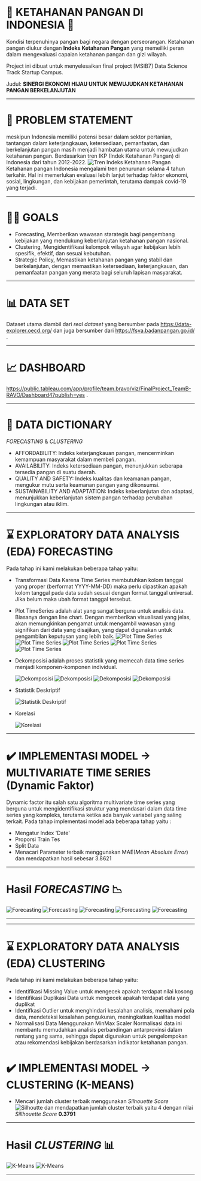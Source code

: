 # :rocket: KETAHANAN PANGAN DI INDONESIA :rocket:
Kondisi terpenuhinya pangan bagi negara dengan perseorangan. Ketahanan pangan diukur dengan **Indeks Ketahanan Pangan**
yang memeiliki peran dalam mengevaluasi capaian ketahanan pangan dan gizi wilayah.

Project ini dibuat untuk menyelesaikan final project [MSIB7] Data Science Track Startup Campus.

Judul: **SINERGI EKONOMI HIJAU UNTUK MEWUJUDKAN KETAHANAN PANGAN BERKELANJUTAN**

---
# :loudspeaker: PROBLEM STATEMENT
meskipun Indonesia memiliki potensi besar dalam sektor pertanian, tantangan dalam keterjangkauan, ketersediaan, pemanfaatan, dan berkelanjutan pangan masih menjadi hambatan utama untuk mewujudkan ketahanan pangan.
Berdasarkan tren IKP (Indek Ketahanan Pangan) di Indonesia dari tahun 2012-2022.
![Tren Indeks Ketahanan Pangan](https://raw.githubusercontent.com/MTOZZ/Indeks-Ketahanan-Pangan/main/Image/TrenIKP.png)
Ketahanan pangan Indonesia mengalami tren penurunan selama 4 tahun terkahir. Hal ini memerlukan evaluasi lebih lanjut
terhadap faktor ekonomi, sosial, lingkungan, dan kebijakan pemerintah, terutama dampak covid-19 yang terjadi.

---
# :man_shrugging: GOALS
- Forecasting,
  Memberikan wawasan starategis bagi pengembang kebijakan yang mendukung keberlanjutan ketahanan pangan nasional.
- Clustering,
  Mengidentifikasi kelompok wilayah agar kebijakan lebih spesifik, efektif, dan sesuai kebutuhan.
- Strategic Policy,
  Memastikan ketahanan pangan yang stabil dan berkelanjutan, dengan memastikan ketersediaan, keterjangkauan, dan pemanfaatan
  pangan yang merata bagi seluruh lapisan masyarakat.

---

# :bar_chart: DATA SET
Dataset utama diambil dari *real dataset* yang bersumber pada https://data-explorer.oecd.org/ dan juga bersumber dari https://fsva.badanpangan.go.id/ .

---

# :chart_with_upwards_trend: DASHBOARD
https://public.tableau.com/app/profile/team.bravo/viz/FinalProject_TeamB-RAVO/Dashboard4?publish=yes .

---

# :file_folder: DATA DICTIONARY
*FORECASTING* & *CLUSTERING*
- AFFORDABILITY: Indeks keterjangkauan pangan, mencerminkan kemampuan masyarakat dalam membeli pangan.
- AVAILABILITY: Indeks ketersediaan pangan, menunjukkan seberapa tersedia pangan di suatu daerah.
- QUALITY AND SAFETY: Indeks kualitas dan keamanan pangan, mengukur mutu serta keamanan pangan yang dikonsumsi.
- SUSTAINABILITY AND ADAPTATION: Indeks keberlanjutan dan adaptasi, menunjukkan keberlanjutan sistem pangan terhadap perubahan lingkungan atau iklim.

---

# :hourglass: EXPLORATORY DATA ANALYSIS (EDA) FORECASTING
Pada tahap ini kami melakukan beberapa tahap yaitu:
- Transformasi Data Karena Time Series membutuhkan kolom tanggal yang proper (berformat YYYY-MM-DD) maka perlu dipastikan apakah kolom tanggal pada data sudah sesuai dengan format tanggal universal. Jika belum maka ubah format tanggal tersebut.
- Plot TimeSeries adalah alat yang sangat berguna untuk analisis data. Biasanya dengan line chart. Dengan memberikan visualisasi yang jelas, akan memungkinkan pengamat untuk mengambil wawasan yang signifikan dari data yang disajikan, yang dapat digunakan untuk pengambilan keputusan yang lebih baik.
![Plot Time Series](https://raw.githubusercontent.com/MTOZZ/Indeks-Ketahanan-Pangan/main/Image/PlotTS.png)
![Plot Time Series](https://raw.githubusercontent.com/MTOZZ/Indeks-Ketahanan-Pangan/main/Image/PlotTS1.png)
![Plot Time Series](https://raw.githubusercontent.com/MTOZZ/Indeks-Ketahanan-Pangan/main/Image/PlotTS2.png)
![Plot Time Series](https://raw.githubusercontent.com/MTOZZ/Indeks-Ketahanan-Pangan/main/Image/PlotTS3.png)
![Plot Time Series](https://raw.githubusercontent.com/MTOZZ/Indeks-Ketahanan-Pangan/main/Image/PlotTS4.png)
- Dekomposisi adalah proses statistik yang memecah data time series menjadi komponen-komponen individual.
  
  ![Dekomposisi](https://raw.githubusercontent.com/MTOZZ/Indeks-Ketahanan-Pangan/main/Image/Dekomposi1.jpg)
  ![Dekomposisi](https://raw.githubusercontent.com/MTOZZ/Indeks-Ketahanan-Pangan/main/Image/Dekomposi2.jpg)
  ![Dekomposisi](https://raw.githubusercontent.com/MTOZZ/Indeks-Ketahanan-Pangan/main/Image/Dekomposi3.jpg)
  ![Dekomposisi](https://raw.githubusercontent.com/MTOZZ/Indeks-Ketahanan-Pangan/main/Image/Dekomposi4.jpg)
- Statistik Deskriptif

  ![Statistik Deskriptif](https://raw.githubusercontent.com/MTOZZ/Indeks-Ketahanan-Pangan/main/Image/StatistikDeskriptif.jpg)
- Korelasi

  ![Korelasi](https://raw.githubusercontent.com/MTOZZ/Indeks-Ketahanan-Pangan/main/Image/Korelasi_TimeSeries.png)

---

# :heavy_check_mark: IMPLEMENTASI MODEL -> MULTIVARIATE TIME SERIES (Dynamic Faktor)
Dynamic factor itu salah satu algoritma multivariate time series yang berguna untuk mengidentifikasi struktur yang mendasari dalam data time series yang kompleks, terutama ketika ada banyak variabel yang saling terkait.
Pada tahap implementasi model ada beberapa tahap yaitu :
- Mengatur Index 'Date'
- Proporsi Train Tes
- Split Data
- Menacari Parameter terbaik menggunakan MAE(*Mean Absolute Error*) dan mendapatkan hasil sebesar 3.8621
---
# Hasil *FORECASTING* :chart_with_downwards_trend:
![Forecasting](https://raw.githubusercontent.com/MTOZZ/Indeks-Ketahanan-Pangan/main/Image/Hasil_prediksi.png)
![Forecasting](https://raw.githubusercontent.com/MTOZZ/Indeks-Ketahanan-Pangan/main/Image/forecase1.png)
![Forecasting](https://raw.githubusercontent.com/MTOZZ/Indeks-Ketahanan-Pangan/main/Image/forecase2.png)
![Forecasting](https://raw.githubusercontent.com/MTOZZ/Indeks-Ketahanan-Pangan/main/Image/forecase3.png)
![Forecasting](https://raw.githubusercontent.com/MTOZZ/Indeks-Ketahanan-Pangan/main/Image/Hasilpred_FSI.png)

---
---

# :hourglass: EXPLORATORY DATA ANALYSIS (EDA) CLUSTERING
Pada tahap ini kami melakukan beberapa tahap yaitu:
- Identifikasi Missing Value untuk mengecek apakah terdapat nilai kosong
- Identifikasi Duplikasi Data untuk mengecek apakah terdapat data yang duplikat
- Identifkasi Outlier untuk menghindari kesalahan analisis, memahami pola data, mendeteksi kesalahan pengukuran, meningkatkan kualitas model
- Normalisasi Data Menggunakan MinMax Scaler Normalisasi data ini membantu memudahkan analisis perbandingan antarprovinsi dalam rentang yang sama, sehingga dapat digunakan untuk pengelompokan atau rekomendasi kebijakan berdasarkan indikator ketahanan pangan.

# :heavy_check_mark: IMPLEMENTASI MODEL -> CLUSTERING (K-MEANS)
- Mencari jumlah cluster terbaik menggunakan *Silhouette Score*
  ![Silhoutte](https://raw.githubusercontent.com/MTOZZ/Indeks-Ketahanan-Pangan/main/Image/Sillhoette_K-Means.png)
  dan mendapatkan jumlah cluster terbaik yaitu 4 dengan nilai *Sillhouette Score* **0.3791**
---
# Hasil *CLUSTERING* :bar_chart:
  ![K-Means](https://raw.githubusercontent.com/MTOZZ/Indeks-Ketahanan-Pangan/main/Image/3D_K-Means.png)
  ![K-Means](https://raw.githubusercontent.com/MTOZZ/Indeks-Ketahanan-Pangan/main/Image/HasilCLuster.png)

---


  

